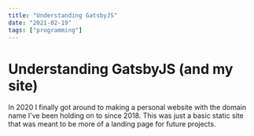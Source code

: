 ```yaml
---
title: "Understanding GatsbyJS"
date: "2021-02-19"
tags: ["programming"]
---
```


# Understanding GatsbyJS (and my site)

In 2020 I finally got around to making a personal website with the domain name I've been holding on to since 2018. This was just a basic static site that was meant to be more of a landing page for future projects.

